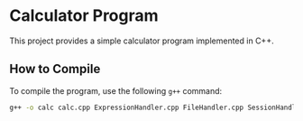 # Calculator Program

This project provides a simple calculator program implemented in C++.

## How to Compile

To compile the program, use the following `g++` command:

```bash
g++ -o calc calc.cpp ExpressionHandler.cpp FileHandler.cpp SessionHandler.cpp VariableHandler.cpp